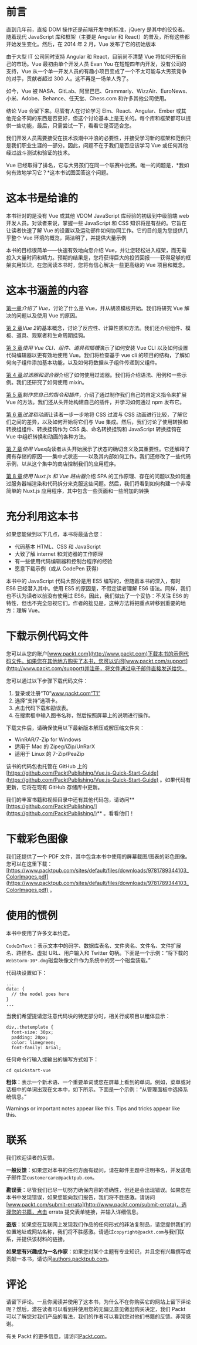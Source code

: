 # 前言

直到几年前，直接 DOM 操作还是前端开发中的标准，jQuery 是其中的佼佼者。随着现代 JavaScript 库和框架（主要是 Angular 和 React）的普及，所有这些都开始发生变化。然后，在 2014 年 2 月，Vue 发布了它的初始版本

由于大型 IT 公司同时支持 Angular 和 React，目前尚不清楚 Vue 将如何开拓自己的市场。Vue 最初由单个开发人员 Evan You 在短短四年内开发，没有公司的支持，Vue 从一个单一开发人员的有趣小项目变成了一个不太可能与大男孩竞争的对手，贡献者超过 300 人。这不再是一场单人秀了。

如今，Vue 被 NASA、GitLab、阿里巴巴、Grammarly、WizzAir、EuroNews、小米、Adobe、Behance、任天堂、Chess.com 和许多其他公司使用。

结论 Vue 会留下来。尽管有人在讨论学习 Elm、React、Angular、Ember 或其他完全不同的东西是否更好，但这个讨论基本上是无关的。每个库和框架都可以提供一些功能，最后，只需尝试一下，看看它是否适合您。

我们开发人员需要接受在技术浪潮中冲浪的必要性，并接受学习新的框架和范例只是我们职业生涯的一部分。因此，问题不在于我们是否应该学习 Vue 或任何其他经过战斗测试和验证的技术。

Vue 已经取得了排名，它与大男孩们在同一个联赛中比赛。唯一的问题是，*我如何有效地学习它？*这本书试图回答这个问题。

# 这本书是给谁的

本书针对的是没有 Vue 或其他 VDOM JavaScript 库经验的初级到中级前端 web 开发人员。对读者来说，掌握一些 JavaScript 和 CSS 知识将是有益的。它旨在让读者快速了解 Vue 的设置以及运动部件如何协同工作。它的目的是为您提供几乎整个 Vue 环境的概览，简洁明了，并提供大量示例

本书的目标很简单——快速有效地向您介绍 Vue，并让您轻松进入框架，而无需投入大量时间和精力。预期的结果是，您将获得巨大的投资回报——获得足够的框架实用知识，在您阅读本书时，您将有信心解决一些更高级的 Vue 项目和概念。

# 这本书涵盖的内容

[第一章](1.html)*介绍了 Vue*，讨论了什么是 Vue，并从胡须模板开始。我们将研究 Vue 解决的问题以及使用 Vue 的原因。

[第 2 章](2.html)*Vue 2*的基本概念，讨论了反应性、计算性质和方法。我们还介绍组件、模板、道具、观察者和生命周期挂钩。

[第 3 章](3.html)*使用 Vue CLI、组件、道具和插槽*演示了如何安装 Vue CLI 以及如何设置代码编辑器以更有效地使用 Vue。我们将检查基于 vue cli 的项目的结构，了解如何向子组件添加基本功能，以及如何将数据从子组件传递到父组件。

[第 4 章](4.html)*过滤器和混合器*介绍了如何使用过滤器。我们将介绍语法、用例和一些示例。我们还研究了如何使用 mixin。

[第 5 章](5.html)*制作您自己的指令和插件*，介绍了通过制作我们自己的自定义指令来扩展 Vue 的方法。我们还从头开始构建自己的插件，并学习如何通过 npm 发布它。

[第 6 章](6.html)*过渡和动画*让读者一步一步地将 CSS 过渡与 CSS 动画进行比较，了解它们之间的差异，以及如何开始将它们与 Vue 集成。然后，我们讨论了使用转换和转换组组件、转换挂钩作为 CSS 类、命名转换挂钩和 JavaScript 转换挂钩在 Vue 中组织转换和动画的各种方法。

[第 7 章](7.html)*使用 Vuex*向读者从头开始展示了状态的确切含义及其重要性。它还解释了拥有存储的原因——集中式状态——以及其内部如何工作。我们还修改了一些代码示例，以从这个集中的商店控制我们的应用程序。

[第 8 章](8.html)*使用 Nuxt.js 和 Vue 路由器*介绍 SPA 的工作原理、存在的问题以及如何通过服务器端渲染和代码拆分来克服这些问题。然后，我们将看到如何构建一个非常简单的 Nuxt.js 应用程序，其中包含一些页面和一些附加的转换

# 充分利用这本书

如果您能做到以下几点，本书将最适合您：

*   代码基本 HTML、CSS 和 JavaScript
*   大致了解 internet 和浏览器的工作原理
*   有一些使用代码编辑器和控制台程序的经验
*   愿意下载示例（或从 CodePen 获得）

本书中的 JavaScript 代码大部分是用 ES5 编写的，但随着本书的深入，有时 ES6 已经潜入其中。使用 ES5 的原因是，不假定读者理解 ES6 语法。同样，我们也不认为读者以前没有使用过 ES6，因此，我们做出了一个妥协：不关注 ES6 的特性，但也不完全忽视它们。作者的拙见是，这种方法将把重点转移到重要的地方：理解 Vue。

# 下载示例代码文件

您可以从您的账户[www.packt.com](http://www.packt.com)下载本书的示例代码文件。如果您在其他地方购买了本书，您可以访问[www.packt.com/support](http://www.packt.com/support)并注册，将文件通过电子邮件直接发送给您。

您可以通过以下步骤下载代码文件：

1.  登录或注册“T0”www.packt.com“T1”
2.  选择“支持”选项卡。
3.  点击代码下载和勘误表。
4.  在搜索框中输入图书名称，然后按照屏幕上的说明进行操作。

下载文件后，请确保使用以下最新版本解压或解压缩文件夹：

*   WinRAR/7-Zip for Windows
*   适用于 Mac 的 Zipeg/iZip/UnRarX
*   适用于 Linux 的 7-Zip/PeaZip

该书的代码包也托管在 GitHub 上的[https://github.com/PacktPublishing/Vue.js-Quick-Start-Guide](https://github.com/PacktPublishing/Vue.js-Quick-Start-Guide) 。如果代码有更新，它将在现有 GitHub 存储库中更新。

我们的丰富书籍和视频目录中还有其他代码包，请访问**[https://github.com/PacktPublishing/](https://github.com/PacktPublishing/)** 。看看他们！

# 下载彩色图像

我们还提供了一个 PDF 文件，其中包含本书中使用的屏幕截图/图表的彩色图像。您可以在这里下载：[https://www.packtpub.com/sites/default/files/downloads/9781789344103_ColorImages.pdf](https://www.packtpub.com/sites/default/files/downloads/9781789344103_ColorImages.pdf) 。

# 使用的惯例

本书中使用了许多文本约定。

`CodeInText`：表示文本中的码字、数据库表名、文件夹名、文件名、文件扩展名、路径名、虚拟 URL、用户输入和 Twitter 句柄。下面是一个示例：“将下载的`WebStorm-10*.dmg`磁盘映像文件作为系统中的另一个磁盘装载。”

代码块设置如下：

```
...
data: {
  // the model goes here
}
...
```

当我们希望提请您注意代码块的特定部分时，相关行或项目以粗体显示：

```
div,.thetemplate {
  font-size: 30px;
  padding: 20px;
  color: limegreen;
  font-family: Arial;
```

任何命令行输入或输出的编写方式如下：

```
cd quickstart-vue
```

**粗体**：表示一个新术语、一个重要单词或您在屏幕上看到的单词。例如，菜单或对话框中的单词出现在文本中，如下所示。下面是一个示例：“从管理面板中选择系统信息。”

Warnings or important notes appear like this. Tips and tricks appear like this.

# 联系

我们欢迎读者的反馈。

**一般反馈**：如果您对本书的任何方面有疑问，请在邮件主题中注明书名，并发送电子邮件至`customercare@packtpub.com`。

**勘误表**：尽管我们已尽一切努力确保内容的准确性，但还是会出现错误。如果您在本书中发现错误，如果您能向我们报告，我们将不胜感激。请访问[www.packt.com/submit-errata](http://www.packt.com/submit-errata)，选择您的书籍，点击 errata 提交表单链接，并输入详细信息。

**盗版**：如果您在互联网上发现我们作品的任何形式的非法复制品，请您提供我们的位置地址或网站名称，我们将不胜感激。请通过`copyright@packt.com`与我们联系，并提供该材料的链接。

**如果您有兴趣成为一名作家**：如果您对某个主题有专业知识，并且您有兴趣撰写或贡献一本书，请访问[authors.packtpub.com](http://authors.packtpub.com/)。

# 评论

请留下评论。一旦你阅读并使用了这本书，为什么不在你购买它的网站上留下评论呢？然后，潜在读者可以看到并使用您的无偏见意见做出购买决定，我们 Packt 可以了解您对我们产品的看法，我们的作者可以看到您对他们书籍的反馈。非常感谢。

有关 Packt 的更多信息，请访问[Packt.com](http://www.packt.com/)。